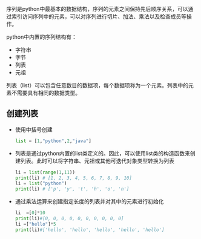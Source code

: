 序列是python中最基本的数据结构，序列的元素之间保持先后顺序关系，可以通过索引访问序列中的元素，可以对序列进行切片、加法、乘法以及检查成员等操作。

python中内置的序列结构有：
- 字符串
- 字节
- 列表
- 元祖

列表（list）可以包含任意数目的数据项，每个数据项称为一个元素。列表中的元素不需要具有相同的数据类型。
## 创建列表
- 使用中括号创建
  ```python
  list = [1,"python",2,"java"]
  ```
- 列表是通过python内置的list类定义的。因此，可以使用list类的构造函数来创建列表。此时可以将字符串、元祖或其他可迭代对象类型转换为列表
  ```python
  li = list(range(1,11))
  print(li) # [1, 2, 3, 4, 5, 6, 7, 8, 9, 10] 
  li = list("python")
  print(li) # ['p', 'y', 't', 'h', 'o', 'n']
  ```
- 通过乘法运算来创建指定长度的列表并对其中的元素进行初始化
  ```python
  li  =[0]*10
  print(li)#[0, 0, 0, 0, 0, 0, 0, 0, 0, 0]
  li =["hello"]*5
  print(li)#['hello', 'hello', 'hello', 'hello', 'hello']
  ```